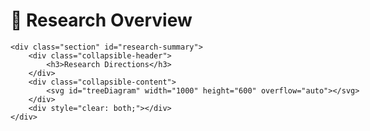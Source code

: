 # 🧠 Research Overview 

<!-- <meta charset="UTF-8" />
<link href="https://fonts.googleapis.com/css2?family=Lato:wght@200;300;400;600;700;900&display=swap"
    rel="stylesheet">  -->

<style>
    /* CSS for collapsible sections */
    .collapsible-header {
        cursor: pointer;
        padding: 10px;
        background-color: #f1f1f1;
        border: 1px solid #ddd;
        margin-bottom: 5px;
        display: flex;
        justify-content: space-between;
        align-items: center;
    }
    .collapsible-content {
        display: none; /* Hidden by default */
        overflow: hidden;
        border: 1px solid #eee;
        border-top: none;
        padding: 10px;
    }
    .collapsible-header::after {
        content: '\02795'; /* Plus sign */
        font-size: 13px;
        color: #777;
        float: right;
        margin-left: 5px;
    }
    .collapsible-header.active::after {
        content: '\2796'; /* Minus sign */
    }
    /* D3.js Tree Styles */
    .link {
        fill: none;
        stroke: #555;
        stroke-opacity: 0.4;
        stroke-width: 1.5px;
    }

    .node circle {
        cursor: pointer;
    }

    .node text {
        cursor: pointer;
    }

    .node--internal circle {
        fill: #555;
    }

    .node--leaf circle {
        fill: #999;
    }

    .node text {
        font-family: 'Lato', sans-serif;
        font-size: 12px;
        fill: #000;
    }

    .node text[style*="1e90ff"] { /* Style for links */
        fill: #1e90ff;
    }
    #research-summary .collapsible-content {
        display: block; /* Show the collapsible content by default */
    }

    #research-summary .collapsible-header::after {
        content: '\2796'; /* Minus sign for the header */
    }

    #research-summary .collapsible-header {
        background-color: #e0e0e0; /* Optional: slight visual distinction for active state */
    }

    #clustrmaps {
        width: 200px !important; /* Adjust width as needed */
        height: 150px !important; /* Adjust height as needed */
        overflow: hidden;
    }

    #clustrmaps img, #clustrmaps iframe {
        width: 100% !important;
        height: 100% !important;
        object-fit: contain; /* Ensures the map scales properly */
    }
</style>

<div style="width:1000px;margin: 0px auto;">

    <div class="section" id="research-summary">
        <div class="collapsible-header">
            <h3>Research Directions</h3>
        </div>
        <div class="collapsible-content">
            <svg id="treeDiagram" width="1000" height="600" overflow="auto"></svg>
        </div>
        <div style="clear: both;"></div>
    </div>

<script>
    // JavaScript for collapsible sections
    var coll = document.getElementsByClassName("collapsible-header");
    let j;
    for (j = 0; j < coll.length; j++) {
        coll[j].addEventListener("click", function() {
            this.classList.toggle("active");
            const content = this.nextElementSibling;
            content.style.display = content.style.display === "block" ? "none" : "block";
        });
    }
</script>


<style>
    #toggle-collaborators {
        background: none;
        border: none;
        color: #007bff;
        cursor: pointer;
        padding: 0;
        font-size: 1em;
        text-decoration: underline;
    }
    #toggle-collaborators:hover {
        color: #0056b3;
    }
</style>

<script>
    function toggleCollaborators() {
        const shortList = document.getElementById('collaborators-short');
        const fullList = document.getElementById('collaborators-full');
        const button = document.getElementById('toggle-collaborators');
        
        if (fullList.style.display === 'none') {
            shortList.style.display = 'none';
            fullList.style.display = 'inline';
            button.textContent = 'Show less';
        } else {
            shortList.style.display = 'inline';
            fullList.style.display = 'none';
            button.textContent = 'Show more';
        }
    }
</script>
<script src="https://d3js.org/d3.v7.min.js"></script>

<script>
    // Data for the tree diagram
    const treeData = {
        "name": "Geometric Deep Learning",
        "children": [
            {
                "name": "Geometries",
                "children": [
                    { "name": "ALEM (TIP 24)", "url": "https://arxiv.org/abs/2303.15477" },
                    { "name": "PCM and BWCM", "url": "https://arxiv.org/abs/2407.02607" },
                ]
            },
            {
                "name": "Networks",
                "children": [
                    {
                        "name": "Normalization",
                        "children": [
                            { "name": "LieBN (ICLR24)", "url": "https://openreview.net/forum?id=okYdj8Ysru" },
                            { "name": "GyroBN (ICLR25)", "url": "https://openreview.net/forum?id=d1NWq4PjJW" },
                            { "name": "GBWBN (CVPR25)", "url": "https://arxiv.org/abs/2504.00660" },
                            { "name": "CBN (TNNLS25)", "url": "" }
                        ]
                    },
                    {
                        "name": "Classification",
                        "children": [
                            { "name": "SPD MLR (CVPR24)", "url": "https://arxiv.org/abs/2305.11288" },
                            { "name": "RMLR (NeurIPS24)", "url": "https://arxiv.org/abs/2409.19433" },
                        ]
                    },
                    {
                        "name": "Attention",
                        "children": [
                            { "name": "GDLNet (IJCAI24)", "url": "https://www.ijcai.org/proceedings/2024/0564.pdf" },
                            { "name": "CorAtt (IJCAI25)", "url": "" },
                        ]
                    },
                    {
                        "name": "Others",
                        "children": [
                            { "name": "Riemannian Local Mechanism (AAAI23)", "url": "https://arxiv.org/abs/2201.10145" },
                        ]
                    }
                ]
            },
            {
                "name": "Applications",
                "children": [
                    {
                        "name": "Covariance Pooling",
                        "children": [
                            { "name": "Understanding Covariance Pooling (ICLR25)", "url": "https://openreview.net/forum?id=q1t0Lmvhty" },
                        ]
                    },
                ]
            },
        ]
    };

    const svg = d3.select("#treeDiagram"),
        width = +svg.attr("width"),
        height = +svg.attr("height");

    const root = d3.hierarchy(treeData);

    // 先布置树布局（为了拿到 depth）
    const tree = d3.tree().size([height - 50, width - 100]);
    tree(root);

    // 计算总宽度：树深度 × 横向间距（120）
    const treeWidth = (root.height + 1) * 140;
    const offsetX = Math.max((width - treeWidth) / 2, 40);  // 保证最小留白为 40

    const g = svg.append("g").attr("transform", `translate(${offsetX},40)`);

    let i = 0; // Initialize a counter for node IDs

    // Assign unique IDs to initial nodes
    root.descendants().forEach(d => d.id = d.id || ++i);

    // Initial drawing
    update(root);

    // Update function for collapsing/expanding
    function update(source) {
        const duration = 750;

        // Compute the new tree layout.
        const nodes = root.descendants().reverse();
        const links = root.links();

        // Normalize for fixed-depth.
        nodes.forEach(d => { d.y = d.depth * 120; }); // Adjust this value to control node spacing horizontally

        // Update the nodes…
        const node = g.selectAll(".node")
            .data(nodes, d => d.id);

        // Enter any new nodes at the parent's previous position.
        const nodeEnter = node.enter().append("g")
            .attr("class", d => "node" + (d.children ? " node--internal" : " node--leaf"))
            .attr("transform", d => `translate(${source.y0},${source.x0})`)
            .on("click", click);

        nodeEnter.append("circle")
            .attr("r", 1e-6)
            .attr("fill", d => d._children ? "#555" : "#999")
            .attr("stroke", "#fff")
            .attr("stroke-width", 1);

        nodeEnter.append("text")
            .attr("dy", 3)
            .attr("x", d => d.children || d._children ? -8 : 8)
            .attr("text-anchor", d => d.children || d._children ? "end" : "start")
            .style("font-family", "'Lato', sans-serif")
            .style("font-size", "12px")
            .style("fill", d => d.data.url ? "#1e90ff" : "#000")
            .text(d => d.data.name)
            .style("fill-opacity", 1e-6)
            .on("click", (event, d) => {
                if (d.data.url) {
                    event.stopPropagation(); // Prevent node collapse/expand when clicking text link
                    window.open(d.data.url, "_blank");
                }
            });

        // Transition nodes to their new position.
        const nodeUpdate = nodeEnter.merge(node);

        nodeUpdate.transition()
            .duration(duration)
            .attr("transform", d => `translate(${d.y},${d.x})`);

        nodeUpdate.select("circle")
            .attr("r", 5)
            .attr("fill", d => d._children ? "#555" : "#999");

        nodeUpdate.select("text")
            .style("fill-opacity", 1);

        // Transition exiting nodes to the parent's new position.
        const nodeExit = node.exit().transition()
            .duration(duration)
            .attr("transform", d => `translate(${source.y},${source.x})`)
            .remove();

        nodeExit.select("circle")
            .attr("r", 1e-6);

        nodeExit.select("text")
            .style("fill-opacity", 1e-6);

        // Update the links…
        const link = g.selectAll(".link")
            .data(links, d => d.target.id);

        // Enter any new links at the parent's previous position.
        const linkEnter = link.enter().insert("path", "g")
            .attr("class", "link")
            .attr("d", d3.linkHorizontal()
                .x(d => source.y0)
                .y(d => source.x0));

        // Transition links to their new position.
        link.merge(linkEnter).transition()
            .duration(duration)
            .attr("d", d3.linkHorizontal()
                .x(d => d.y)
                .y(d => d.x));

        // Transition exiting links to the parent's new position.
        link.exit().transition()
            .duration(duration)
            .attr("d", d3.linkHorizontal()
                .x(d => source.y)
                .y(d => source.x))
            .remove();

        // Stash the old positions for transition.
        nodes.forEach(d => {
            d.x0 = d.x;
            d.y0 = d.y;
        });
    }

    // Toggle children on click.
    function click(event, d) {
        if (d.children) {
            d._children = d.children;
            d.children = null;
        } else {
            d.children = d._children;
            d._children = null;
        }
        update(d);
    }

    // Store initial positions for transition
    root.x0 = root.x;
    root.y0 = root.y;
</script>

